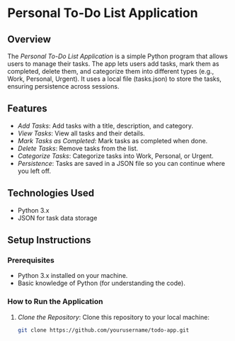 # Personal To-Do List Application

## Overview
The *Personal To-Do List Application* is a simple Python program that allows users to manage their tasks. The app lets users add tasks, mark them as completed, delete them, and categorize them into different types (e.g., Work, Personal, Urgent). It uses a local file (tasks.json) to store the tasks, ensuring persistence across sessions.

## Features
- *Add Tasks*: Add tasks with a title, description, and category.
- *View Tasks*: View all tasks and their details.
- *Mark Tasks as Completed*: Mark tasks as completed when done.
- *Delete Tasks*: Remove tasks from the list.
- *Categorize Tasks*: Categorize tasks into Work, Personal, or Urgent.
- *Persistence*: Tasks are saved in a JSON file so you can continue where you left off.

## Technologies Used
- Python 3.x
- JSON for task data storage

## Setup Instructions

### Prerequisites
- Python 3.x installed on your machine.
- Basic knowledge of Python (for understanding the code).

### How to Run the Application

1. *Clone the Repository*:
   Clone this repository to your local machine:
   ```bash
   git clone https://github.com/yourusername/todo-app.git
